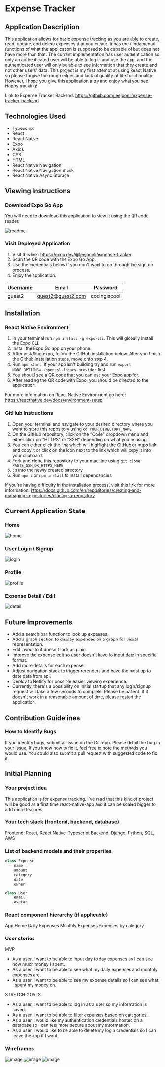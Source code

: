 # Expense Tracker

## Application Description

This application allows for basic expense tracking as you are able to create, read, update, and delete expenses that you create.  It has the fundamental functions of what the application is supposed to be capable of but does not have more than that.  The current implementation has user authentication so only an authenticated user will be able to log in and use the app, and the authenticated user will only be able to see information that they create and not other users' data.  This project is my first attempt at using React Native so please forgive the rough edges and lack of quality of life functionality.  However, I hope you give this application a try and enjoy what you see.  Happy tracking!

Link to Expense Tracker Backend:
https://github.com/leejoonli/expense-tracker-backend

## Technologies Used
- Typescript
- React
- React Native
- Expo
- Axios
- CSS
- HTML
- React Native Navigation
- React Native Navigation Stack
- React Native Async Storage

## Viewing Instructions

### Download Expo Go App

You will need to download this application to view it using the QR code reader.

![readme](https://media.git.generalassemb.ly/user/40293/files/f104e780-8ff6-11ec-9b8c-6496562819ba)

### Visit Deployed Application

1. Visit this link: https://expo.dev/@leejoonli/expense-tracker.
2. Scan the QR code with the Expo Go App.
3. Use the credentials below if you don't want to go through the sign up process.
4. Enjoy the application.

| Username | Email | Password |
|----------|-------|----------|
| guest2 | guest2@guest2.com | codingiscool|

## Installation

### React Native Environment
1. In your terminal run `npm install -g expo-cli`.  This will globally install the Expo CLI.
2. Install the Expo Go app on your phone.
3. After installing expo, follow the GitHub installation below.  After you finish the Github Installation steps, move onto step 4.
4. Run `npm start`. If your app isn't building try and run `export NODE_OPTIONS=--openssl-legacy-provider` first.
5. You should see a QR code that you can use your Expo app for.
6. After reading the QR code with Expo, you should be directed to the application.

For more information on React Native Environment go here:
https://reactnative.dev/docs/environment-setup

### GitHub Instructions
1. Open your terminal and navigate to your desired directory where you want to store this repository using `cd YOUR_DIRECTORY_NAME`
2. On the GitHub repository, click on the "Code" dropdown menu and either click on "HTTPS" or "SSH" depending on what you're using.
3. You can either click the link which will highlight the GitHub or https link and copy it or click on the icon next to the link which will copy it into your clipboard.
4. Fork and clone this repository to your machine using `git clone PASTE_SSH_OR_HTTPS_HERE`
5. `cd` into the newly created directory
6. Run `npm i` or `npm install` to install dependencies

If you're having difficulty in the installation process, visit this link for more information:
https://docs.github.com/en/repositories/creating-and-managing-repositories/cloning-a-repository

## Current Application State

### Home
![home](https://media.git.generalassemb.ly/user/40293/files/c22f4700-8fdf-11ec-9e94-f8d0eb520c3a)

### User Login / Signup
![login](https://media.git.generalassemb.ly/user/40293/files/3c5fcb80-8fe0-11ec-86ce-083a3a63b852)

### Profile
![profile](https://media.git.generalassemb.ly/user/40293/files/95c7fa80-8fe0-11ec-971c-20e4b9d5d87f)

### Expense Detail / Edit
![detail](https://media.git.generalassemb.ly/user/40293/files/37e7e280-8fe1-11ec-9f68-c74b3ecc0b47)

## Future Improvements
- Add a search bar function to look up expenses.
- Add a graph section to display expenses on a graph for visual representation.
- Edit layout to it doesn't look as plain.
- Improve the expense edit so user doesn't have to input date in specific format.
- Add more details for each expense.
- Adjust navigation stack to trigger rerenders and have the most up to date data from api.
- Deploy to Netlify for possible easier viewing experience.
- Currently, there's a possibility on initial startup that any login/signup request will take a few seconds to complete.  Please be patient.  If it doesn't work in a reasonable amount of time, please restart the application.

## Contribution Guidelines

### How to Identify Bugs
If you identify bugs, submit an issue on the Git repo. Please detail the bug in your issue. If you know how to fix it, feel free to note the methods you would use. You could also submit a pull request with suggested code to fix it.

## Initial Planning

### Your project idea 
This application is for expense tracking.  I've read that this kind of project will be good as a first time react-native-app and it can be scaled bigger to add more features.

### Your tech stack (frontend, backend, database)
Frontend: React, React Native, Typescript
Backend: Django, Python, SQL, AWS

### List of backend models and their properties
```js
class Expense
    name
    amount
    category
    date
    owner

class User
    email
    avatar
```

### React component hierarchy (if applicable)
App
    Home
        Daily Expenses
        Monthly Expenses
        Expenses by category

### User stories
MVP
- As a user, I want to be able to input day to day expenses so I can see how much money I spent.
- As a user, I want to be able to see what my daily expenses and monthly expenses are.
- As a user, I want to be able to see my expense details so I can see what I spent my money on.

STRETCH GOALS
- As a user, I want to be able to log in as a user so my information is saved.
- As a user, I want to be able to filter expenses based on categories.
- As a user, I would like my authentication credentials hosted on a database so I can feel more secure about my information.
- As a user, I would like to be able to delete my login credentials so I can leave the app if I want.

### Wireframes
![image](https://media.git.generalassemb.ly/user/40293/files/d3e88a00-8ac7-11ec-9399-19f9fc331858)
![image](https://media.git.generalassemb.ly/user/40293/files/de0a8880-8ac7-11ec-91b3-e7ed7ae1c096)
![image](https://media.git.generalassemb.ly/user/40293/files/e2cf3c80-8ac7-11ec-90ad-433977492384)